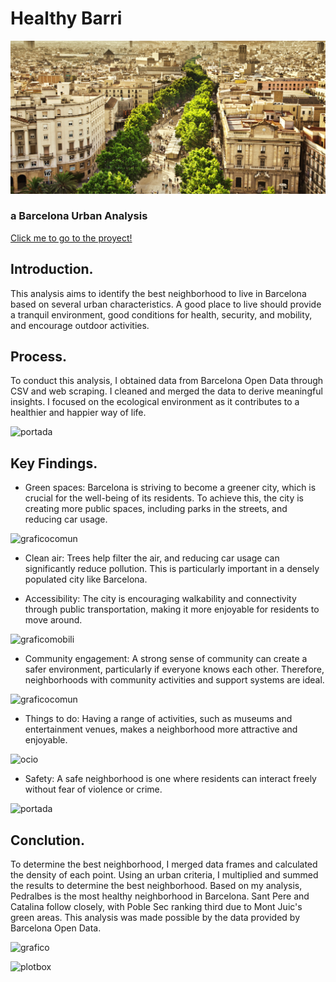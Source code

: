 # Healthy Barri


![portada](https://github.com/imalanz/Barcelona_UrbanAnalysis/blob/main/images/rambla.jpg?raw=true)

### a Barcelona Urban Analysis

[Click me to go to the proyect!](https://imalanz-streamlit-prueba-healthy-barri-93obw1.streamlit.app/Best_Barri)

## Introduction.

This analysis aims to identify the best neighborhood to live in Barcelona based on several urban characteristics. A good place to live should provide a tranquil environment, good conditions for health, security, and mobility, and encourage outdoor activities.

## Process.

To conduct this analysis, I obtained data from Barcelona Open Data through CSV and web scraping. I cleaned and merged the data to derive meaningful insights. I focused on the ecological environment as it contributes to a healthier and happier way of life.

![portada](https://github.com/imalanz/HealthyBarri_Barcelona/blob/main/images/Giant_cityhybrid.jpg?raw=true)

## Key Findings.

- Green spaces: Barcelona is striving to become a greener city, which is crucial for the well-being of its residents. To achieve this, the city is creating more public spaces, including parks in the streets, and reducing car usage.

![graficocomun](https://github.com/imalanz/HealthyBarri_Barcelona/blob/main/images/sound.png?raw=true)

- Clean air: Trees help filter the air, and reducing car usage can significantly reduce pollution. This is particularly important in a densely populated city like Barcelona.

- Accessibility: The city is encouraging walkability and connectivity through public transportation, making it more enjoyable for residents to move around.

![graficomobili](https://github.com/imalanz/HealthyBarri_Barcelona/blob/main/images/graph_mobili.png?raw=true)


- Community engagement: A strong sense of community can create a safer environment, particularly if everyone knows each other. Therefore, neighborhoods with community activities and support systems are ideal.

![graficocomun](https://github.com/imalanz/HealthyBarri_Barcelona/blob/main/images/graph_comunity.png?raw=true)

- Things to do: Having a range of activities, such as museums and entertainment venues, makes a neighborhood more attractive and enjoyable.

![ocio](https://github.com/imalanz/HealthyBarri_Barcelona/blob/main/images/graphtocio.png?raw=true)

- Safety: A safe neighborhood is one where residents can interact freely without fear of violence or crime.

![portada](https://github.com/imalanz/HealthyBarri_Barcelona/blob/main/images/barcellona-guida-verde.jpg?raw=true)
## Conclution.

To determine the best neighborhood, I merged data frames and calculated the density of each point. Using an urban criteria, I multiplied and summed the results to determine the best neighborhood. Based on my analysis, Pedralbes is the most healthy neighborhood in Barcelona. Sant Pere and Catalina follow closely, with Poble Sec ranking third due to Mont Juic's green areas. This analysis was made possible by the data provided by Barcelona Open Data.

![grafico](https://github.com/imalanz/HealthyBarri_Barcelona/blob/main/images/graphtotal.png?raw=true)

![plotbox](https://github.com/imalanz/HealthyBarri_Barcelona/blob/main/images/plotbox_total.png?raw=true)







